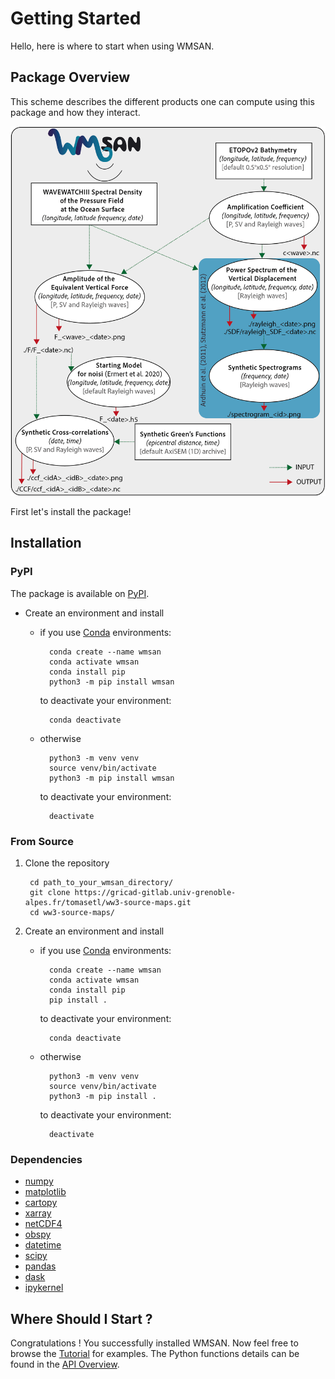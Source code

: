 # Getting Started
Hello, here is where to start when using WMSAN. 

## Package Overview
This scheme describes the different products one can compute using this package and how they interact.

![Scheme showing the different codes and Notebooks present in this repository and how they connect.](img/package_archi.png)


First let's install the package!

## Installation

### PyPI
The package is available on [PyPI](https://pypi.org/).

- Create an environment and install

    - if you use [Conda](https://docs.anaconda.com/free/miniconda/#quick-command-line-install) environments:

            conda create --name wmsan 
            conda activate wmsan
            conda install pip
            python3 -m pip install wmsan

        to deactivate your environment:

            conda deactivate

    - otherwise

            python3 -m venv venv
            source venv/bin/activate
            python3 -m pip install wmsan
    
        to deactivate your environment:
    
            deactivate

### From Source

1. Clone the repository

        cd path_to_your_wmsan_directory/
        git clone https://gricad-gitlab.univ-grenoble-  alpes.fr/tomasetl/ww3-source-maps.git 
        cd ww3-source-maps/


2. Create an environment and install 

    - if you use [Conda](https://docs.anaconda.com/free/miniconda/#quick-command-line-install) environments:

            conda create --name wmsan 
            conda activate wmsan
            conda install pip
            pip install .

        to deactivate your environment:

            conda deactivate

    - otherwise

            python3 -m venv venv
            source venv/bin/activate
            python3 -m pip install .
    
        to deactivate your environment:
    
            deactivate

### Dependencies
- [numpy](https://numpy.org/doc/stable/)
- [matplotlib](https://matplotlib.org/stable/)
- [cartopy](https://scitools.org.uk/cartopy/docs/latest/index.html)
- [xarray](https://docs.xarray.dev/en/stable/)
- [netCDF4](https://unidata.github.io/netcdf4-python/)
- [obspy](https://docs.obspy.org/)
- [datetime](https://docs.python.org/3/library/datetime.html)
- [scipy](https://scipy.org/)
- [pandas](https://pandas.pydata.org/pandas-docs/version/2.1.4/index.html)
- [dask](https://www.dask.org/)
- [ipykernel](https://pypi.org/project/ipykernel/)

## Where Should I Start ?
Congratulations ! You successfully installed WMSAN.
Now feel free to browse the [Tutorial](user_guide.md) for examples. The Python functions details can be found in the [API Overview](api_overview/api_overview.md). 